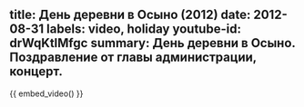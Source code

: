 title: День деревни в Осыно (2012)
date: 2012-08-31
labels: video, holiday
youtube-id: drWqKtlMfgc
summary: День деревни в Осыно.  Поздравление от главы администрации, концерт.
---

{{ embed_video() }}
